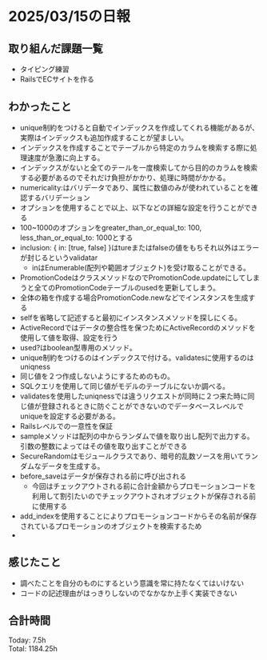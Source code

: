 # 2025/03/15の日報
## 取り組んだ課題一覧
* タイピング練習
*  RailsでECサイトを作る
## わかったこと
*  unique制約をつけると自動でインデックスを作成してくれる機能があるが、実際はインデックスも追加作成することが望ましい。
  *  インデックスを作成することでテーブルから特定のカラムを検索する際に処理速度が急激に向上する。
  *  インデックスがないと全てのテールを一度検索してから目的のカラムを検索する必要があるのでそれだけ負担がかかり、処理に時間がかかる。
*  numericality:はバリデータであり、属性に数値のみが使われていることを確認するバリデーション
  *  オプションを使用することで以上、以下などの詳細な設定を行うことができる
  *  100~1000のオプションをgreater_than_or_equal_to: 100, less_than_or_equal_to: 1000とする
* inclusion: { in: [true, false] }はtureまたはfalseの値をもちそれ以外はエラーが封じるというvalidatar
  * inはEnumerable(配列や範囲オブジェクト)を受け取ることができる。
*  PromotionCodeはクラスメソッドなのでPromotionCode.updateにしてしまうと全てのPromotionCodeテーブルのusedを更新してしまう。
  * 全体の箱を作成する場合PromotionCode.newなどでインスタンスを生成する
* selfを省略して記述すると最初にインスタンスメソッドを探しにくる。
* ActiveRecordではデータの整合性を保つためにActiveRecordのメソッドを使用して値を取得、設定を行う
*  used?はboolean型専用のメソッド。
*  unique制約をつけるのはインデックスで付ける。validatesに使用するのはuniqness
  * 同じ値を２つ作成しないようにするためのもの。
  * SQLクエリを使用して同じ値がモデルのテーブルにないか調べる。
  * validatesを使用したuniqnessでは違うリクエストが同時に２つ来た時に同じ値が登録されるときに防ぐことができないのでデータベースレベルでuniqueを設定する必要がある。
  * Railsレベルでの一意性を保証
* sampleメソッドは配列の中からランダムで値を取り出し配列で出力する。引数の整数によってはその値を取り出すことができる
* SecureRandomはモジュールクラスであり、暗号的乱数ソースを用いてランダムなデータを生成する。
* before_saveはデータが保存される前に呼び出される
  *  今回はチェックアウトされる前に合計金額からプロモーションコードを利用して割引たいのでチェックアウトされオブジェクトが保存される前に使用する
* add_indexを使用することによりプロモーションコードからその名前が保存されているプロモーションのオブジェクトを検索するため
*            
## 感じたこと
* 調べたことを自分のものにするという意識を常に持たなくてはいけない
* コードの記述理由がはっきりしないのでなかなか上手く実装できない
## 合計時間 
Today: 7.5h<br>
Total: 1184.25h

